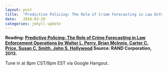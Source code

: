 ```yaml
---
layout: post
title:  "Predictive Policing: The Role of Crime Forecasting in Law Enforcement Operations"
date:   2016-03-29
categories: jekyll update
---
```


**Reading: [Predictive Policing: The Role of Crime Forecasting in Law Enforcement Operations by Walter L. Perry, Brian McInnis, Carter C. Price, Susan C. Smith, John S. Hollywood](https://www.rand.org/content/dam/rand/pubs/research_reports/RR200/RR233/RAND_RR233.pdf) Source: RAND Corporation, 2013.**

Tune in at 8pm CST/9pm EST via Google Hangout.
